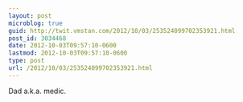 ```yaml
---
layout: post
microblog: true
guid: http://twit.vmstan.com/2012/10/03/253524099702353921.html
post_id: 3034468
date: 2012-10-03T09:57:10-0600
lastmod: 2012-10-03T09:57:10-0600
type: post
url: /2012/10/03/253524099702353921.html
---
```

Dad a.k.a. medic.
